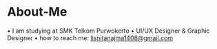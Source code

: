 # About-Me
• I am studying at SMK Telkom Purwokerto
• UI/UX Designer & Graphic Designer
• how to reach me: lisnitanajma1408@gmail.com
